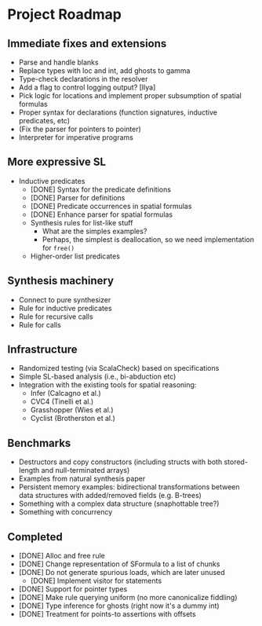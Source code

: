 # Project Roadmap

## Immediate fixes and extensions

* Parse and handle blanks
* Replace types with loc and int, add ghosts to gamma
* Type-check declarations in the resolver
* Add a flag to control logging output? [Ilya]
* Pick logic for locations and implement proper subsumption of spatial formulas
* Proper syntax for declarations (function signatures, inductive predicates, etc)
* (Fix the parser for pointers to pointer)
* Interpreter for imperative programs

## More expressive SL

* Inductive predicates
    - [DONE] Syntax for the predicate definitions
    - [DONE] Parser for definitions
    - [DONE] Predicate occurrences in spatial formulas
    - [DONE] Enhance parser for spatial formulas
    - Synthesis rules for list-like stuff
      - What are the simples examples?
      - Perhaps, the simplest is deallocation, 
        so we need implementation for `free()`
    - Higher-order list predicates

## Synthesis machinery

* Connect to pure synthesizer
* Rule for inductive predicates
* Rule for recursive calls
* Rule for calls

## Infrastructure

* Randomized testing (via ScalaCheck) based on specifications
* Simple SL-based analysis (i.e., bi-abduction etc)
* Integration with the existing tools for spatial reasoning:
    - Infer (Calcagno et al.)
    - CVC4 (Tinelli et al.)
    - Grasshopper (Wies et al.)
    - Cyclist (Brotherston et al.) 
    
## Benchmarks

* Destructors and copy constructors (including structs with both stored-length and null-terminated arrays)
* Examples from natural synthesis paper
* Persistent memory examples: bidirectional transformations between data structures with added/removed fields (e.g. B-trees)
* Something with a complex data structure (snaphottable tree?)
* Something with concurrency
    
## Completed

* [DONE] Alloc and free rule
* [DONE] Change representation of SFormula to a list of chunks
* [DONE] Do not generate spurious loads, which are later unused
    - [DONE] Implement visitor for statements
* [DONE] Support for pointer types
* [DONE] Make rule querying uniform (no more canonicalize fiddling)
* [DONE] Type inference for ghosts (right now it's a dummy int)
* [DONE] Treatment for points-to assertions with offsets